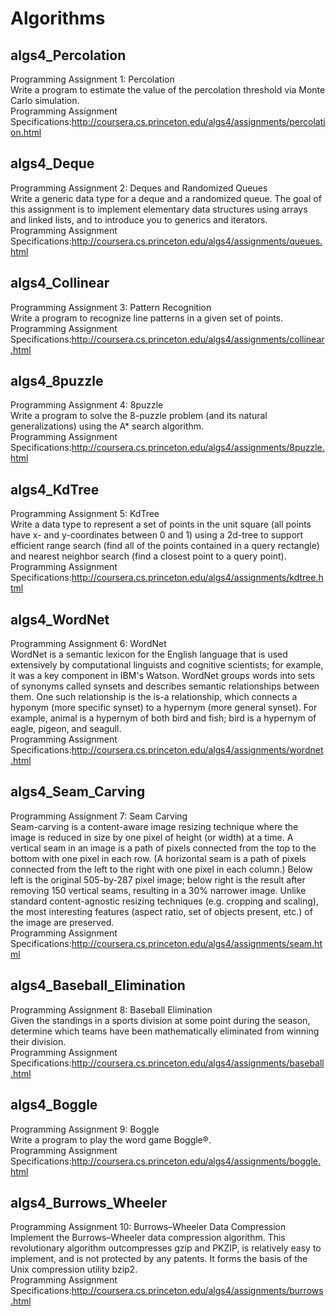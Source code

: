 # Algorithms


## algs4_Percolation  
Programming Assignment 1: Percolation  
Write a program to estimate the value of the percolation threshold via Monte Carlo simulation.  
Programming Assignment Specifications:http://coursera.cs.princeton.edu/algs4/assignments/percolation.html

## algs4_Deque

Programming Assignment 2: Deques and Randomized Queues  
Write a generic data type for a deque and a randomized queue. The goal of this assignment is to implement elementary data structures using arrays and linked lists, and to introduce you to generics and iterators.  
Programming Assignment Specifications:http://coursera.cs.princeton.edu/algs4/assignments/queues.html

## algs4_Collinear  
Programming Assignment 3: Pattern Recognition  
Write a program to recognize line patterns in a given set of points.  
Programming Assignment Specifications:http://coursera.cs.princeton.edu/algs4/assignments/collinear.html

## algs4_8puzzle  
Programming Assignment 4: 8puzzle  
Write a program to solve the 8-puzzle problem (and its natural generalizations) using the A* search algorithm.  
Programming Assignment Specifications:http://coursera.cs.princeton.edu/algs4/assignments/8puzzle.html

## algs4_KdTree  
Programming Assignment 5: KdTree  
Write a data type to represent a set of points in the unit square (all points have x- and y-coordinates between 0 and 1) using a 2d-tree to support efficient range search (find all of the points contained in a query rectangle) and nearest neighbor search (find a closest point to a query point).  
Programming Assignment Specifications:http://coursera.cs.princeton.edu/algs4/assignments/kdtree.html

## algs4_WordNet  
Programming Assignment 6: WordNet  
WordNet is a semantic lexicon for the English language that is used extensively by computational linguists and cognitive scientists; for example, it was a key component in IBM's Watson. WordNet groups words into sets of synonyms called synsets and describes semantic relationships between them. One such relationship is the is-a relationship, which connects a hyponym (more specific synset) to a hypernym (more general synset). For example, animal is a hypernym of both bird and fish; bird is a hypernym of eagle, pigeon, and seagull.  
Programming Assignment Specifications:http://coursera.cs.princeton.edu/algs4/assignments/wordnet.html

## algs4_Seam_Carving  
Programming Assignment 7: Seam Carving  
Seam-carving is a content-aware image resizing technique where the image is reduced in size by one pixel of height (or width) at a time. A vertical seam in an image is a path of pixels connected from the top to the bottom with one pixel in each row. (A horizontal seam is a path of pixels connected from the left to the right with one pixel in each column.) Below left is the original 505-by-287 pixel image; below right is the result after removing 150 vertical seams, resulting in a 30% narrower image. Unlike standard content-agnostic resizing techniques (e.g. cropping and scaling), the most interesting features (aspect ratio, set of objects present, etc.) of the image are preserved.  
Programming Assignment Specifications:http://coursera.cs.princeton.edu/algs4/assignments/seam.html

## algs4_Baseball_Elimination  
Programming Assignment 8: Baseball Elimination  
Given the standings in a sports division at some point during the season, determine which teams have been mathematically eliminated from winning their division.  
Programming Assignment Specifications:http://coursera.cs.princeton.edu/algs4/assignments/baseball.html

## algs4_Boggle  
Programming Assignment 9: Boggle  
Write a program to play the word game Boggle®.  
Programming Assignment Specifications:http://coursera.cs.princeton.edu/algs4/assignments/boggle.html

## algs4_Burrows_Wheeler  
Programming Assignment 10: Burrows–Wheeler Data Compression  
Implement the Burrows–Wheeler data compression algorithm. This revolutionary algorithm outcompresses gzip and PKZIP, is relatively easy to implement, and is not protected by any patents. It forms the basis of the Unix compression utility bzip2.  
Programming Assignment Specifications:http://coursera.cs.princeton.edu/algs4/assignments/burrows.html
